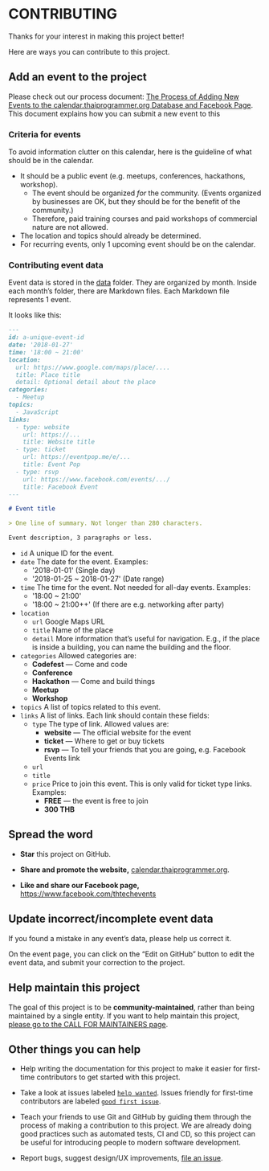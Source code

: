 # CONTRIBUTING

Thanks for your interest in making this project better!

Here are ways you can contribute to this project.

## Add an event to the project

Please check out our process document: [The Process of Adding New Events to the calendar.thaiprogrammer.org Database and Facebook Page](https://paper.dropbox.com/doc/The-Process-of-Adding-New-Events-to-the-calendar.thaiprogrammer.org-Database-and-Facebook-Page-NhTeG7Sxzd7LuVWFuE3OP). This document explains how you can submit a new event to this 

### Criteria for events

To avoid information clutter on this calendar, here is the guideline of what should be in the calendar.

- It should be a public event (e.g. meetups, conferences, hackathons, workshop).
    - The event should be organized _for_ the community. (Events organized by businesses are OK, but they should be for the benefit of the community.)
    - Therefore, paid training courses and paid workshops of commercial nature are not allowed.
- The location and topics should already be determined.
- For recurring events, only 1 upcoming event should be on the calendar.

### Contributing event data

Event data is stored in the [data](data) folder. They are organized by month. Inside each month’s folder, there are Markdown files. Each Markdown file represents 1 event.

It looks like this:

```markdown
---
id: a-unique-event-id
date: '2018-01-27'
time: '18:00 ~ 21:00'
location:
  url: https://www.google.com/maps/place/....
  title: Place title
  detail: Optional detail about the place
categories:
  - Meetup
topics:
  - JavaScript
links:
  - type: website
    url: https://...
    title: Website title
  - type: ticket
    url: https://eventpop.me/e/...
    title: Event Pop
  - type: rsvp
    url: https://www.facebook.com/events/.../
    title: Facebook Event
---

# Event title

> One line of summary. Not longer than 280 characters.

Event description, 3 paragraphs or less.
```

- `id` A unique ID for the event.
- `date` The date for the event. Examples:
  - '2018-01-01' (Single day)
  - '2018-01-25 ~ 2018-01-27' (Date range)
- `time` The time for the event. Not needed for all-day events. Examples:
  - '18:00 ~ 21:00'
  - '18:00 ~ 21:00++' (If there are e.g. networking after party)
- `location`
  - `url` Google Maps URL
  - `title` Name of the place
  - `detail` More information that’s useful for navigation. E.g., if the place is inside a building, you can name the building and the floor.
- `categories` Allowed categories are:
  - **Codefest** — Come and code
  - **Conference**
  - **Hackathon** — Come and build things
  - **Meetup**
  - **Workshop**
- `topics` A list of topics related to this event.
- `links` A list of links. Each link should contain these fields:
  - `type` The type of link. Allowed values are:
    - **website** — The official website for the event
    - **ticket** — Where to get or buy tickets
    - **rsvp** — To tell your friends that you are going, e.g. Facebook Events link
  - `url`
  - `title`
  - `price` Price to join this event. This is only valid for ticket type links. Examples:
    - **FREE** — the event is free to join
    - **300 THB**


## Spread the word

- **Star** this project on GitHub.

- **Share and promote the website,** [calendar.thaiprogrammer.org](https://calendar.thaiprogrammer.org/).

- **Like and share our Facebook page,** https://www.facebook.com/thtechevents


## Update incorrect/incomplete event data

If you found a mistake in any event’s data, please help us correct it.

On the event page, you can click on the “Edit on GitHub” button to edit the event data, and submit your correction to the project.


## Help maintain this project

The goal of this project is to be **community-maintained**,
rather than being maintained by a single entity.
If you want to help maintain this project,
[please go to the CALL FOR MAINTAINERS page](https://github.com/ThaiProgrammer/tech-events-calendar/issues/11).


## Other things you can help

- Help writing the documentation for this project to make it easier for first-time contributors to get started with this project.

- Take a look at issues labeled [`help wanted`](https://github.com/ThaiProgrammer/tech-events-calendar/issues?q=is%3Aissue+is%3Aopen+sort%3Aupdated-desc+label%3A%22help+wanted%22). Issues friendly for first-time contributors are labeled [`good first issue`](https://github.com/ThaiProgrammer/tech-events-calendar/issues?q=is%3Aissue+is%3Aopen+sort%3Aupdated-desc+label%3A%22good+first+issue%22).

- Teach your friends to use Git and GitHub by guiding them through the process of making a contribution to this project. We are already doing good practices such as automated tests, CI and CD, so this project can be useful for introducing people to modern software development.

- Report bugs, suggest design/UX improvements, [file an issue](https://github.com/ThaiProgrammer/tech-events-calendar/issues?q=is%3Aissue+is%3Aopen+sort%3Aupdated-desc).
